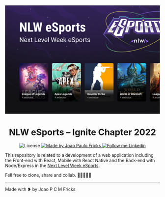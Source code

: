 <p align="center">
    <img alt="" src="./.github/cover.png"/>
</p>

<h1 align="center">
	NLW eSports – Ignite Chapter 2022
</h1>

<p align="center">
  <img alt="License" src="https://img.shields.io/badge/license-MIT-2ecc71">
  <a href="https://github.com/jpcmf">
    <img alt="Made by Joao Paulo Fricks" src="https://img.shields.io/badge/Made%20by-João%20Paulo%20Fricks-2ecc71">
  </a>
  <a href="https://www.linkedin.com/in/joaopaulo80/" target="_blank">
    <img alt="Follow me Linkedin" src="https://img.shields.io/badge/Follow%20up-joaopaulo80-2ecc71?style=social&logo=linkedin">
  </a>
</p>

This repository is related to a development of a web application including the Front-end with React, Mobile with React Native and the Back-end with Node/Express in the [Next Level Week eSports](https://lp.rocketseat.com.br/nlw).

Fell free to clone, share and collab. 🧑🏻‍💻🇧🇷

---

Made with ❥ by Joao P C M Fricks
